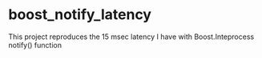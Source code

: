 # boost_notify_latency
This project reproduces the 15 msec latency I have with Boost.Inteprocess notify() function
